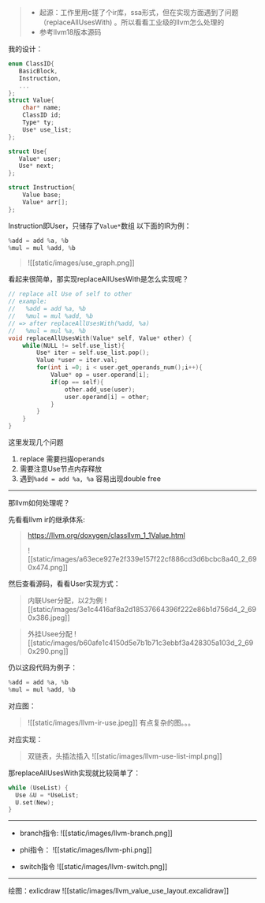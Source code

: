 
>- 起源：工作里用c搓了个ir库，ssa形式，但在实现方面遇到了问题（replaceAllUsesWith) 。所以看看工业级的llvm怎么处理的
>- 参考llvm18版本源码

我的设计：
```c
enum ClassID{
   BasicBlock,
   Instruction,
   ...
};
struct Value{
    char* name;
    ClassID id;
    Type* ty;
    Use* use_list;
};

struct Use{
   Value* user;
   Use* next;
};

struct Instruction{
    Value base;
    Value* arr[];
};

```

Instruction即User，只储存了`Value*`数组
以下面的IR为例：

```c
%add = add %a, %b  
%mul = mul %add, %b
```


>![[static/images/use_graph.png]]

看起来很简单，那实现replaceAllUsesWith是怎么实现呢？
```c
// replace all Use of self to other
// example: 
//   %add = add %a, %b
//   %mul = mul %add, %b
// => after replaceAllUsesWith(%add, %a)
//   %mul = mul %a, %b
void replaceAllUsesWith(Value* self, Value* other) {
	while(NULL != self.use_list){
		Use* iter = self.use_list.pop();
		Value *user = iter.val;
		for(int i =0; i < user.get_operands_num();i++){
			Value* op = user.operand[i];
			if(op == self){
				other.add_use(user);
				user.operand[i] = other;
			}
		}
	}
}

```

这里发现几个问题
1. replace 需要扫描operands
2. 需要注意Use节点内存释放
3. 遇到`%add = add %a, %a` 容易出现double free

----
那llvm如何处理呢？

先看看llvm ir的继承体系:
>https://llvm.org/doxygen/classllvm_1_1Value.html
>
>![[static/images/a63ece927e2f339e157f22cf886cd3d6bcbc8a40_2_690x474.png]]

然后查看源码，看看User实现方式：

>内联User分配，以2为例
>![[static/images/3e1c4416af8a2d18537664396f222e86b1d756d4_2_690x386.jpeg]]

>外挂Usee分配
>![[static/images/b60afe1c4150d5e7b1b71c3ebbf3a428305a103d_2_690x290.png]]


仍以这段代码为例子：
```c
%add = add %a, %b  
%mul = mul %add, %b
```

对应图：
>![[static/images/llvm-ir-use.jpeg]]
>有点复杂的图。。。

对应实现：

> 双链表，头插法插入
>![[static/images/llvm-use-list-impl.png]]

那replaceAllUsesWith实现就比较简单了：
```c
while (UseList) {
  Use &U = *UseList;
  U.set(New);
}
```


----

- branch指令:
![[static/images/llvm-branch.png]]

- phi指令：
![[static/images/llvm-phi.png]]


- switch指令
![[static/images/llvm-switch.png]]

----

绘图：exlicdraw 
![[static/images/llvm_value_use_layout.excalidraw]]